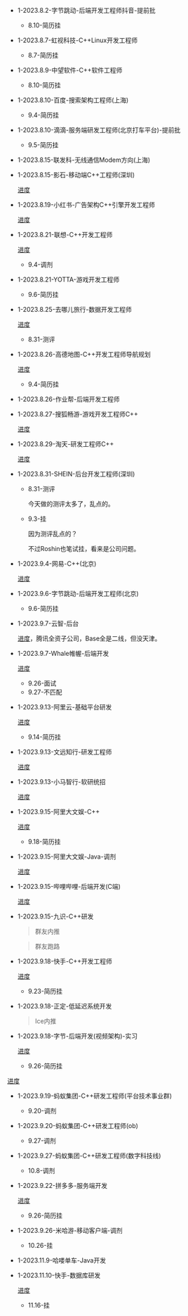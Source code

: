 + 1-2023.8.2-字节跳动-后端开发工程师抖音-提前批
  + 8.10-简历挂

+ 1-2023.8.7-虹视科技-C++Linux开发工程师
  + 8.7-简历挂

+ 1-2023.8.9-中望软件-C++软件工程师
  + 8.10-简历挂
  
+ 1-2023.8.10-百度-搜索架构工程师(上海)
  + 9.4-简历挂

+ 1-2023.8.10-滴滴-服务端研发工程师(北京打车平台)-提前批
  + 9.5-简历挂
  
+ 1-2023.8.15-联发科-无线通信Modem方向(上海)
+ 1-2023.8.15-影石-移动端C++工程师(深圳)

  [进度](https://insta360.zhiye.com/personal/deliveryRecord)
  
+ 1-2023.8.19-小红书-广告架构C++引擎开发工程师

  [进度](https://job.xiaohongshu.com/record/campus)

+ 1-2023.8.21-联想-C++开发工程师

  [进度](https://talent.lenovo.com.cn/account/apply)

  + 9.4-调剂

+ 1-2023.8.21-YOTTA-游戏开发工程师
  + 9.6-简历挂

+ 1-2023.8.25-去哪儿旅行-数据开发工程师

  [进度](https://campus.qunar.com/campus_apply/qunar/4207#/candidateHome/applications)

  + 8.31-测评
  
+ 1-2023.8.26-高德地图-C++开发工程师导航规划
  
  [进度](https://talent.amap.com/personal/campus-application?lang=zh)

  + 9.4-简历挂
  
+ 1-2023.8.26-作业帮-后端开发工程师
+ 1-2023.8.27-搜狐畅游-游戏开发工程师C++

  [进度](https://app.mokahr.com/campus-recruitment/cyou-inc/42233#/candidateHome/applications)

+ 1-2023.8.29-淘天-研发工程师C++

  [进度](https://talent.taotian.com/personal/campus-application?lang=zh)

+ 1-2023.8.31-SHEIN-后台开发工程师(深圳)

  + 8.31-测评
  
    今天做的测评太多了，乱点的。

  + 9.3-挂

    因为测评乱点的？

    不过Roshin也笔试挂，看来是公司问题。

+ 1-2023.9.4-网易-C++(北京)

  [进度](https://campus.163.com/app/personal/apply)

+ 1-2023.9.6-字节跳动-后端开发工程师(北京)
  + 9.6-简历挂

+ 1-2023.9.7-云智-后台

  [进度](https://app-tc.mokahr.com/campus-recruitment/csig/20001#/candidateHome/applications)，腾讯全资子公司，Base全是二线，但没天津。

+ 1-2023.9.7-Whale帷幄-后端开发

  [进度](https://whales.jobs.feishu.cn/referral/campus/position/application?token=MzsxNjkzMzAxMjUzMDE3OzcyNTEzOTUwNDI3NjQzOTA0MDQ7MA)

  + 9.26-面试
  + 9.27-不匹配

+ 1-2023.9.13-阿里云-基础平台研发

  [进度](https://careers.aliyun.com/personal/campus-application?lang=zh)

  + 9.14-简历挂

+ 1-2023.9.13-文远知行-研发工程师

  [进度](https://app.mokahr.com/campus_apply/jingchi/2137#/candidateHome/applications)

+ 1-2023.9.13-小马智行-软研统招

  [进度](https://ponyai.jobs.feishu.cn/referral/campus/position/application?token=MjsxNjkwMzQ2NDgyMzE1OzcxNzEzMTAyMzEwNjYzMjkwOTA7NzI1OTk3NzcwMjc2NTMxNjM5Mw)

+ 1-2023.9.15-阿里大文娱-C++

  [进度](https://jobs.alibaba-dme.com/personal/campus-application?lang=zh)

  + 9.18-简历挂

+ 1-2023.9.15-阿里大文娱-Java-调剂

  [进度](https://jobs.alibaba-dme.com/personal/campus-application?lang=zh)

+ 1-2023.9.15-哔哩哔哩-后端开发(C端)

  [进度](https://jobs.bilibili.com/campus/records)

+ 1-2023.9.15-九识-C++研发

  >群友内推

  >群友跑路

+ 1-2023.9.18-快手-C++开发工程师

  [进度](https://campus.kuaishou.cn/#/campus/my-apply)

  + 9.23-简历挂

+ 1-2023.9.18-正定-低延迟系统开发
  >Ice内推

+ 1-2023.9.18-字节-后端开发(视频架构)-实习
  
  [进度](https://jobs.bytedance.com/campus/position/application?referral_code=8DWH39N)

  + 9.26-简历挂

[进度](https://talent.antgroup.com/personal/campus-application)

+ 1-2023.9.19-蚂蚁集团-C++研发工程师(平台技术事业群)
  + 9.20-调剂
+ 1-2023.9.20-蚂蚁集团-C++研发工程师(ob)
  + 9.27-调剂
+ 1-2023.9.27-蚂蚁集团-C++研发工程师(数字科技线)
  + 10.8-调剂

+ 1-2023.9.22-拼多多-服务端开发
  
  [进度](https://careers.pinduoduo.com/campus/personal-center)

  + 9.26-简历挂

+ 1-2023.9.26-米哈游-移动客户端-调剂
  + 10.26-挂

+ 1-2023.11.9-哈喽单车-Java开发
+ 1-2023.11.10-快手-数据库研发

  [进度](https://campus.kuaishou.cn/#/campus/my-apply)

  + 11.16-挂